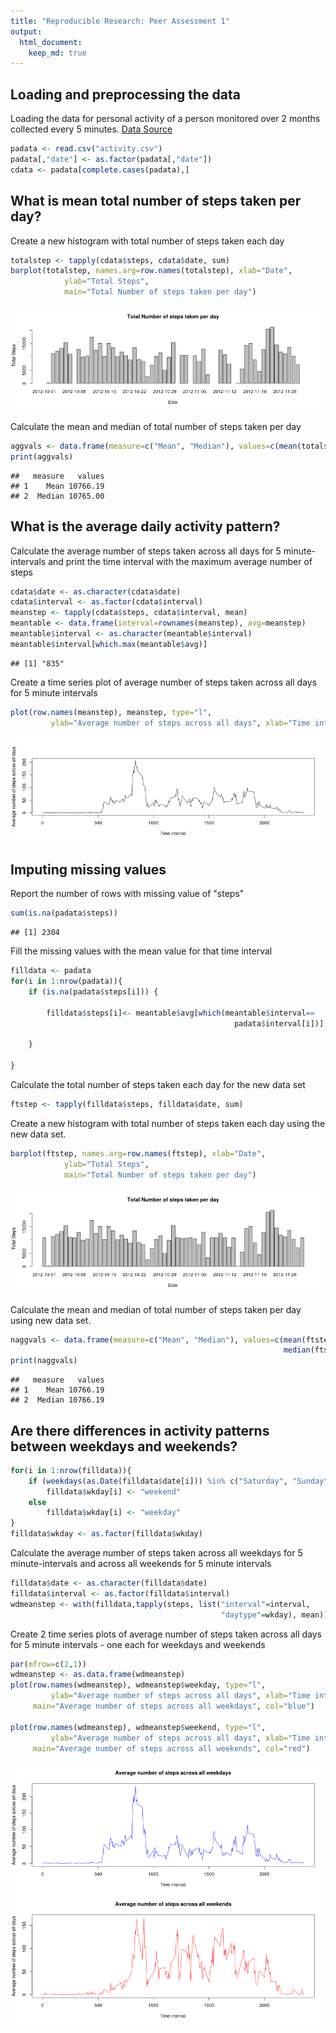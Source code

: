 ```yaml
---
title: "Reproducible Research: Peer Assessment 1"
output: 
  html_document:
    keep_md: true
---
```



## Loading and preprocessing the data
Loading the data for personal activity of a person monitored over 2 months collected every 5 minutes. [Data Source](https://class.coursera.org/repdata-008/human_grading/view/courses/972599/assessments/3/submissions)


```r
padata <- read.csv("activity.csv")
padata[,"date"] <- as.factor(padata[,"date"])
cdata <- padata[complete.cases(padata),]
```


## What is mean total number of steps taken per day?

Create a new histogram with total number of steps taken each day


```r
totalstep <- tapply(cdata$steps, cdata$date, sum)
barplot(totalstep, names.arg=row.names(totalstep), xlab="Date", 
            ylab="Total Steps",
            main="Total Number of steps taken per day")
```

![plot of chunk histogram](figure/histogram-1.png) 

Calculate the mean and median of total number of steps taken per day


```r
aggvals <- data.frame(measure=c("Mean", "Median"), values=c(mean(totalstep, na.rm=TRUE), median(totalstep, na.rm=TRUE)))
print(aggvals)
```

```
##   measure   values
## 1    Mean 10766.19
## 2  Median 10765.00
```


## What is the average daily activity pattern?

Calculate the average number of steps taken across all days for 5 minute-intervals and print the time interval with the maximum average number of steps


```r
cdata$date <- as.character(cdata$date)
cdata$interval <- as.factor(cdata$interval)
meanstep <- tapply(cdata$steps, cdata$interval, mean)
meantable <- data.frame(interval=rownames(meanstep), avg=meanstep)
meantable$interval <- as.character(meantable$interval)
meantable$interval[which.max(meantable$avg)]
```

```
## [1] "835"
```

Create a time series plot of average number of steps taken across all days for 5 minute intervals


```r
plot(row.names(meanstep), meanstep, type="l", 
         ylab="Average number of steps across all days", xlab="Time interval")
```

![plot of chunk plot5mins](figure/plot5mins-1.png) 

## Imputing missing values

Report the number of rows with missing value of "steps"

```r
sum(is.na(padata$steps))
```

```
## [1] 2304
```

Fill the missing values with the mean value for that time interval


```r
filldata <- padata
for(i in 1:nrow(padata)){
    if (is.na(padata$steps[i])) {
        
        filldata$steps[i]<- meantable$avg[which(meantable$interval==
                                                  padata$interval[i])]
               
    }
    
}
```

Calculate the total number of steps taken each day for the new data set


```r
ftstep <- tapply(filldata$steps, filldata$date, sum)
```

Create a new histogram with total number of steps taken each day using the new data set.


```r
barplot(ftstep, names.arg=row.names(ftstep), xlab="Date", 
            ylab="Total Steps",
            main="Total Number of steps taken per day")
```

![plot of chunk newdatahistogram](figure/newdatahistogram-1.png) 

Calculate the mean and median of total number of steps taken per day using new data set.


```r
naggvals <- data.frame(measure=c("Mean", "Median"), values=c(mean(ftstep),
                                                             median(ftstep)))
print(naggvals)
```

```
##   measure   values
## 1    Mean 10766.19
## 2  Median 10766.19
```

## Are there differences in activity patterns between weekdays and weekends?

```r
for(i in 1:nrow(filldata)){
    if (weekdays(as.Date(filldata$date[i])) %in% c("Saturday", "Sunday"))
        filldata$wkday[i] <- "weekend"
    else
        filldata$wkday[i] <- "weekday"
}
filldata$wkday <- as.factor(filldata$wkday)
```

Calculate the average number of steps taken across all weekdays for 5 minute-intervals and across all weekends for 5 minute intervals


```r
filldata$date <- as.character(filldata$date)
filldata$interval <- as.factor(filldata$interval)
wdmeanstep <- with(filldata,tapply(steps, list("interval"=interval,
                                               "daytype"=wkday), mean))
```

Create 2 time series plots of average number of steps taken across all days for 5 minute intervals - one each for weekdays and weekends


```r
par(mfrow=c(2,1))
wdmeanstep <- as.data.frame(wdmeanstep)
plot(row.names(wdmeanstep), wdmeanstep$weekday, type="l", 
         ylab="Average number of steps across all days", xlab="Time interval",
     main="Average number of steps across all weekdays", col="blue")

plot(row.names(wdmeanstep), wdmeanstep$weekend, type="l", 
         ylab="Average number of steps across all days", xlab="Time interval",
     main="Average number of steps across all weekends", col="red")
```

![plot of chunk plot5minsday](figure/plot5minsday-1.png) 
